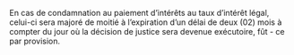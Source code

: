 En cas de condamnation au paiement d’intérêts au taux d’intérêt légal, celui-ci sera majoré de moitié à l’expiration d’un délai de deux (02) mois à compter du jour où la décision de justice sera devenue exécutoire, fût - ce par provision.